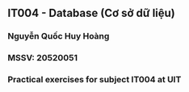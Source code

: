 ## IT004 - Database (Cơ sở dữ liệu)

### Nguyễn Quốc Huy Hoàng

### MSSV: 20520051

### Practical exercises for subject IT004 at UIT